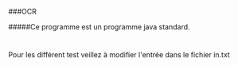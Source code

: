 ###OCR

#####Ce programme est un programme java standard.
#
Pour les différent test veillez à modifier l'entrée dans le fichier in.txt